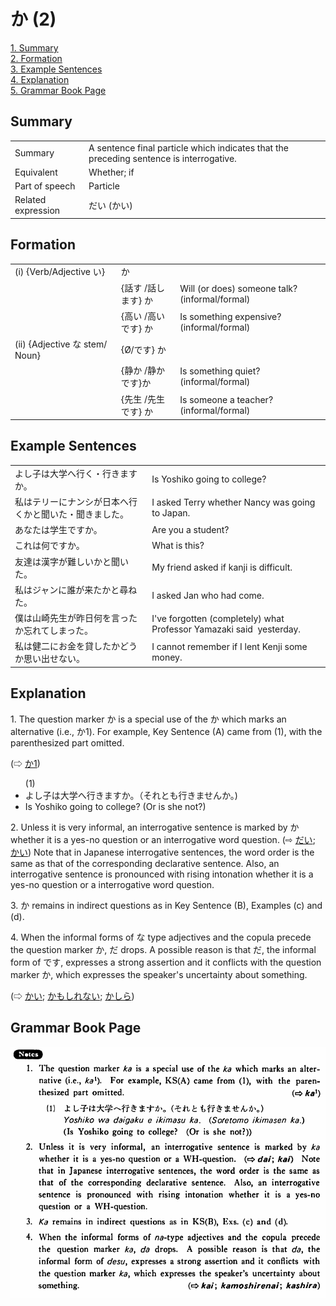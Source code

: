 # か (2)

[1. Summary](#summary)<br>
[2. Formation](#formation)<br>
[3. Example Sentences](#example-sentences)<br>
[4. Explanation](#explanation)<br>
[5. Grammar Book Page](#grammar-book-page)<br>


## Summary

<table><tr>   <td>Summary</td>   <td>A sentence final particle which indicates that the preceding sentence is interrogative.</td></tr><tr>   <td>Equivalent</td>   <td>Whether; if</td></tr><tr>   <td>Part of speech</td>   <td>Particle</td></tr><tr>   <td>Related expression</td>   <td>だい (かい)</td></tr></table>

## Formation

<table class="table"><tbody><tr class="tr head"><td class="td"><span class="numbers">(i)</span> <span> <span class="bold">{Verb/Adjective い}</span></span></td><td class="td"><span class="concept">か</span> </td><td class="td"><span>&nbsp;</span></td></tr><tr class="tr"><td class="td"><span>&nbsp;</span></td><td class="td"><span>{話す /話します} <span class="concept">か</span></span></td><td class="td"><span>Will    (or does) someone talk? (informal/formal)</span> </td></tr><tr class="tr"><td class="td"><span>&nbsp;</span></td><td class="td"><span>{高い /高いです} <span class="concept">か</span></span></td><td class="td"><span>Is    something expensive? (informal/formal)</span> </td></tr><tr class="tr head"><td class="td"><span class="numbers">(ii)</span> <span> <span class="bold">{Adjective な stem/   Noun}</span></span></td><td class="td"><span>{</span><span class="concept">Ø</span><span>/<span class="concept">です</span>} <span class="concept">か</span></span></td><td class="td"><span>&nbsp;</span></td></tr><tr class="tr"><td class="td"><span>&nbsp;</span></td><td class="td"><span>{静か /静か<span class="concept">です</span>}<span class="concept">か</span></span></td><td class="td"><span>Is    something quiet? (informal/formal)</span> </td></tr><tr class="tr"><td class="td"><span>&nbsp;</span></td><td class="td"><span>{先生 /先生<span class="concept">です</span>} <span class="concept">か</span></span></td><td class="td"><span>Is    someone a teacher? (informal/formal)</span> </td></tr></tbody></table>

## Example Sentences

<table><tr>   <td>よし子は大学へ行く・行きますか。</td>   <td>Is Yoshiko going to college?</td></tr><tr>   <td>私はテリーにナンシが日本へ行くかと聞いた・聞きました。</td>   <td>I asked Terry whether Nancy was going to Japan.</td></tr><tr>   <td>あなたは学生ですか。</td>   <td>Are you a student?</td></tr><tr>   <td>これは何ですか。</td>   <td>What is this?</td></tr><tr>   <td>友達は漢字が難しいかと聞いた。</td>   <td>My friend asked if kanji is difficult.</td></tr><tr>   <td>私はジャンに誰が来たかと尋ねた。</td>   <td>I asked Jan who had come.</td></tr><tr>   <td>僕は山崎先生が昨日何を言ったか忘れてしまった。</td>   <td>I've forgotten (completely) what Professor Yamazaki said &nbsp;yesterday.</td></tr><tr>   <td>私は健二にお金を貸したかどうか思い出せない。</td>   <td>I cannot remember if I lent Kenji some money.</td></tr></table>

## Explanation

<p>1. The question marker <span class="cloze">か</span> is a special use of the <span class="cloze">か</span> which marks an alternative (i.e., か1). For example, Key Sentence (A) came from (1), with the parenthesized part omitted.</p>  <p>(⇨ <a href="#㊦ か (1)">か1</a>)</p>  <ul>(1) <li>よし子は大学へ行きます<span class="cloze">か</span>。（それとも行きません<span class="cloze">か</span>。)</li> <li>Is Yoshiko going to college? (Or is she not?)</li> </ul>  <p>2. Unless it is very informal, an interrogative sentence is marked by <span class="cloze">か</span> whether it is a yes-no question or an interrogative word question. (⇨ <a href="#㊦ だい">だい</a>; <a href="#㊦ かい">かい</a>) Note that in Japanese interrogative sentences, the word order is the same as that of the corresponding declarative sentence. Also, an interrogative sentence is pronounced with rising intonation whether it is a yes-no question or a interrogative word question.</p>  <p>3. <span class="cloze">か</span> remains in indirect questions as in Key Sentence (B), Examples (c) and (d).</p>  <p>4. When the informal forms of な type adjectives and the copula precede the question marker <span class="cloze">か</span>, だ drops. A possible reason is that だ, the informal form of です, expresses a strong assertion and it conflicts with the question marker <span class="cloze">か</span>, which expresses the speaker's uncertainty about something.</p>  <p>(⇨ <a href="#㊦ かい">かい</a>; <a href="#㊦ かもしれない">かもしれない</a>; <a href="#㊦ かしら">かしら</a>)</p>

## Grammar Book Page

![](../img/Basicか2.png)

